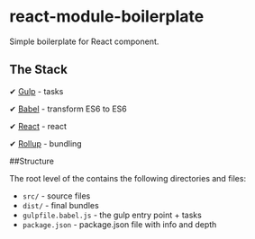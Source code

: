 
# react-module-boilerplate

Simple boilerplate for React component.

## The Stack

✔ [Gulp](http://gulpjs.com/) - tasks

✔ [Babel](https://babeljs.io/) - transform ES6 to ES6

✔ [React](https://facebook.github.io/react) - react

✔ [Rollup](https://github.com/rollup/rollup) - bundling

##Structure

The root level of the  contains the following directories and files:

* `src/` - source files
* `dist/` - final bundles
* `gulpfile.babel.js` - the gulp entry point + tasks
* `package.json` - package.json file with info and depth
